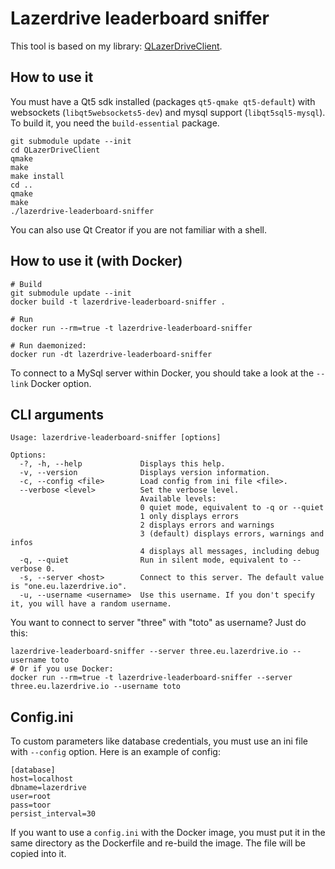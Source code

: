 # Lazerdrive leaderboard sniffer

This tool is based on my library: [QLazerDriveClient](https://github.com/vdechenaux/QLazerDriveClient).

## How to use it

You must have a Qt5 sdk installed (packages `qt5-qmake qt5-default`) with websockets (`libqt5websockets5-dev`) and mysql support (`libqt5sql5-mysql`). To build it, you need the `build-essential` package.
```
git submodule update --init
cd QLazerDriveClient
qmake
make
make install
cd ..
qmake
make
./lazerdrive-leaderboard-sniffer
```
You can also use Qt Creator if you are not familiar with a shell.

## How to use it (with Docker)

```
# Build
git submodule update --init
docker build -t lazerdrive-leaderboard-sniffer .

# Run
docker run --rm=true -t lazerdrive-leaderboard-sniffer

# Run daemonized:
docker run -dt lazerdrive-leaderboard-sniffer
```

To connect to a MySql server within Docker, you should take a look at the `--link` Docker option.

## CLI arguments
```
Usage: lazerdrive-leaderboard-sniffer [options]

Options:
  -?, -h, --help             Displays this help.
  -v, --version              Displays version information.
  -c, --config <file>        Load config from ini file <file>.
  --verbose <level>          Set the verbose level.
                             Available levels:
                             0 quiet mode, equivalent to -q or --quiet
                             1 only displays errors
                             2 displays errors and warnings
                             3 (default) displays errors, warnings and infos
                             4 displays all messages, including debug
  -q, --quiet                Run in silent mode, equivalent to --verbose 0.
  -s, --server <host>        Connect to this server. The default value is "one.eu.lazerdrive.io".
  -u, --username <username>  Use this username. If you don't specify it, you will have a random username.
```

You want to connect to server "three" with "toto" as username? Just do this:
```
lazerdrive-leaderboard-sniffer --server three.eu.lazerdrive.io --username toto
# Or if you use Docker:
docker run --rm=true -t lazerdrive-leaderboard-sniffer --server three.eu.lazerdrive.io --username toto
```
## Config.ini
To custom parameters like database credentials, you must use an ini file with `--config` option.
Here is an example of config:
```
[database]
host=localhost
dbname=lazerdrive
user=root
pass=toor
persist_interval=30
```

If you want to use a `config.ini` with the Docker image, you must put it in the same directory as the Dockerfile and re-build the image. The file will be copied into it.
